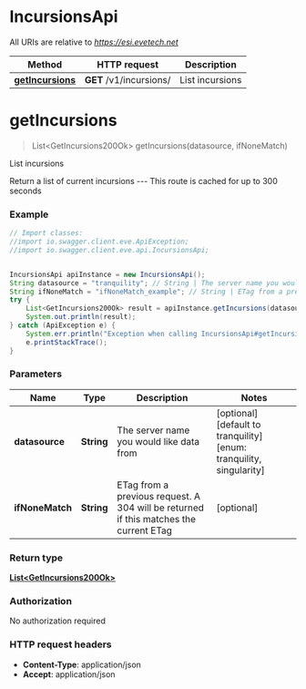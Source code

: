 # IncursionsApi

All URIs are relative to *https://esi.evetech.net*

Method | HTTP request | Description
------------- | ------------- | -------------
[**getIncursions**](IncursionsApi.md#getIncursions) | **GET** /v1/incursions/ | List incursions


<a name="getIncursions"></a>
# **getIncursions**
> List&lt;GetIncursions200Ok&gt; getIncursions(datasource, ifNoneMatch)

List incursions

Return a list of current incursions  ---  This route is cached for up to 300 seconds

### Example
```java
// Import classes:
//import io.swagger.client.eve.ApiException;
//import io.swagger.client.eve.api.IncursionsApi;


IncursionsApi apiInstance = new IncursionsApi();
String datasource = "tranquility"; // String | The server name you would like data from
String ifNoneMatch = "ifNoneMatch_example"; // String | ETag from a previous request. A 304 will be returned if this matches the current ETag
try {
    List<GetIncursions200Ok> result = apiInstance.getIncursions(datasource, ifNoneMatch);
    System.out.println(result);
} catch (ApiException e) {
    System.err.println("Exception when calling IncursionsApi#getIncursions");
    e.printStackTrace();
}
```

### Parameters

Name | Type | Description  | Notes
------------- | ------------- | ------------- | -------------
 **datasource** | **String**| The server name you would like data from | [optional] [default to tranquility] [enum: tranquility, singularity]
 **ifNoneMatch** | **String**| ETag from a previous request. A 304 will be returned if this matches the current ETag | [optional]

### Return type

[**List&lt;GetIncursions200Ok&gt;**](GetIncursions200Ok.md)

### Authorization

No authorization required

### HTTP request headers

 - **Content-Type**: application/json
 - **Accept**: application/json

